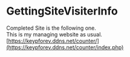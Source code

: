# GettingSiteVisiterInfo
Completed Site is the following one.<br>
This is my managing website as usual.<br>
[https://keypforev.ddns.net/counter/](https://keypforev.ddns.net/counter/index.php)
